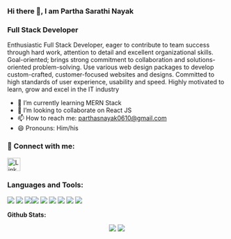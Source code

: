 ### Hi there 👋, I am Partha Sarathi Nayak

### Full Stack Developer

Enthusiastic Full Stack Developer, eager to contribute to team success through hard work, attention
to detail and excellent organizational skills. Goal-oriented; brings strong commitment to
collaboration and solutions-oriented problem-solving. Use various web design packages to develop
custom-crafted, customer-focused websites and designs. Committed to high standards of user
experience, usability and speed. Highly motivated to learn, grow and excel in the IT industry

- 🌱 I’m currently learning MERN Stack
- 👯 I’m looking to collaborate on React JS
- 📫 How to reach me: parthasnayak0610@gmail.com
- 😄 Pronouns: Him/his

### 💬 Connect with me:

<a href="https://www.linkedin.com/in/partha-sarathi-nayak-44687792/" > 
<img src="https://camo.githubusercontent.com/d659d2bac00c01b42bffbae84bdc121e828b8fecd5b4949ffa2575f5d9e4a371/68747470733a2f2f63646e2e6a7364656c6976722e6e65742f6e706d2f73696d706c652d69636f6e734076332f69636f6e732f6c696e6b6564696e2e737667" alt="LinkedIn"
	title="LinkedIn logo" width="30" height="30"  />
</a>

### Languages and Tools:

<img src = "https://img.shields.io/badge/-HTML5-E34F26?style=flat&logo=html5&logoColor=white"> <img src = "https://img.shields.io/badge/-CSS3-1572B6?style=flat&logo=css3&logoColor=white"> <img src="https://img.shields.io/badge/-Bootstrap-563D7C?style=flat&logo=bootstrap&logoColor=white"><img src="https://img.shields.io/badge/-JavaScript-eed718?style=flat&logo=javascript&logoColor=ffffff"> <img src="https://img.shields.io/badge/-React-000000?style=flat&logo=react&logoColor=00c8ff"> <img src="https://img.shields.io/badge/-Redux-764abc?style=flat&logo=redux&logoColor=white"> <img src="http://img.shields.io/badge/-Git-F1502F?style=flat&logo=git&logoColor=FFFFFF"> <img src="http://img.shields.io/badge/-Github-000000?style=flat&logo=github&logoColor=FFFFFF"> <img src="http://img.shields.io/badge/-VS%20Code-007ACC?style=flat&logo=visual%20studio%20code&logoColor=white"> 

**Github Stats:**

<p align="center">
  
  <img src="https://github-readme-stats.vercel.app/api?username=parthasn&hide=stars&show_icons=true&theme=dracula&count_private=true&line_height=32">
  <img src="https://github-readme-stats.vercel.app/api/top-langs/?username=parthasn&count_private=true&theme=dracula">

</p>



[website]: https://parthasn.github.io/
[linkedin]: https://www.linkedin.com/in/partha-sarathi-nayak-44687792/



